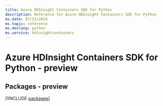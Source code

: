 ```yaml
---
title: Azure HDInsight Containers SDK for Python
description: Reference for Azure HDInsight Containers SDK for Python
ms.date: 07/23/2024
ms.topic: reference
ms.devlang: python
ms.service: hdinsightcontainers
---
```

# Azure HDInsight Containers SDK for Python - preview
## Packages - preview
[!INCLUDE [packages](hdinsight-containers-index.md)]